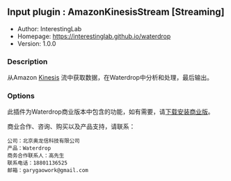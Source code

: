 ## Input plugin : AmazonKinesisStream [Streaming]

* Author: InterestingLab
* Homepage: https://interestinglab.github.io/waterdrop
* Version: 1.0.0

### Description

从Amazon [Kinesis](https://aws.amazon.com/kinesis/) 流中获取数据，在Waterdrop中分析和处理，最后输出。

### Options

此插件为Waterdrop商业版本中包含的功能，如有需要，请[下载安装商业版](/zh-cn/installation)。

商业合作、咨询、购买以及产品支持，请联系：

```
公司：北京奥龙信科技有限公司
产品：Waterdrop
商务合作联系人：高先生
联系电话：18801136525
邮箱：garygaowork@gmail.com
```
